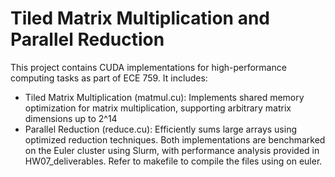 # Tiled Matrix Multiplication and Parallel Reduction
This project contains CUDA implementations for high-performance computing tasks as part of ECE 759. It includes:
- Tiled Matrix Multiplication (matmul.cu): Implements shared memory optimization for matrix multiplication, supporting arbitrary matrix dimensions up to  2^14
- Parallel Reduction (reduce.cu): Efficiently sums large arrays using optimized reduction techniques.
Both implementations are benchmarked on the Euler cluster using Slurm, with performance analysis provided in HW07_deliverables.
Refer to makefile to compile the files using on euler.
